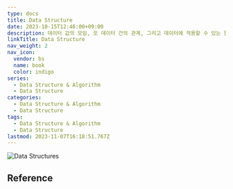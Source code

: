 ```yaml
---
type: docs
title: Data Structure
date: 2023-10-15T12:46:00+09:00
description: 데이터 값의 모임, 또 데이터 간의 관계, 그리고 데이터에 적용할 수 있는 함수나 명령
linkTitle: Data Structure
nav_weight: 2
nav_icon:
  vendor: bs
  name: book
  color: indigo
series:
  - Data Structure & Algorithm
  - Data Structure
categories:
  - Data Structure & Algorithm
  - Data Structure
tags:
  - Data Structure & Algorithm
  - Data Structure
lastmod: 2023-11-07T16:18:51.767Z
---
```


![Data Structures](/notes/data-structures.png#center)

## Reference
